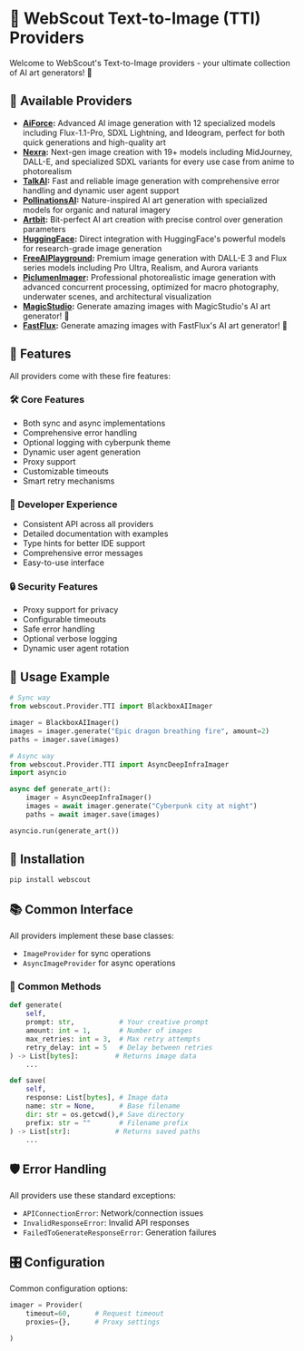 # 🎨 WebScout Text-to-Image (TTI) Providers

Welcome to WebScout's Text-to-Image providers - your ultimate collection of AI art generators! 🚀

## 🌟 Available Providers

* **[AiForce](AiForce/README.md):** Advanced AI image generation with 12 specialized models including Flux-1.1-Pro, SDXL Lightning, and Ideogram, perfect for both quick generations and high-quality art
* **[Nexra](Nexra/README.md):** Next-gen image creation with 19+ models including MidJourney, DALL-E, and specialized SDXL variants for every use case from anime to photorealism
* **[TalkAI](talkai/README.md):** Fast and reliable image generation with comprehensive error handling and dynamic user agent support
* **[PollinationsAI](PollinationsAI/README.md):** Nature-inspired AI art generation with specialized models for organic and natural imagery
* **[Artbit](artbit/README.md):** Bit-perfect AI art creation with precise control over generation parameters
* **[HuggingFace](huggingface/README.md):** Direct integration with HuggingFace's powerful models for research-grade image generation
* **[FreeAIPlayground](FreeAIPlayground/README.md):** Premium image generation with DALL-E 3 and Flux series models including Pro Ultra, Realism, and Aurora variants
* **[PiclumenImager](piclumen/README.md):** Professional photorealistic image generation with advanced concurrent processing, optimized for macro photography, underwater scenes, and architectural visualization
* **[MagicStudio](MagicStudio/README.md):** Generate amazing images with MagicStudio's AI art generator! 🚀
* **[FastFlux](fastflux/README.md):** Generate amazing images with FastFlux's AI art generator! 🚀

## 🚀 Features

All providers come with these fire features:

### 🛠️ Core Features
- Both sync and async implementations
- Comprehensive error handling
- Optional logging with cyberpunk theme
- Dynamic user agent generation
- Proxy support
- Customizable timeouts
- Smart retry mechanisms

### 💫 Developer Experience
- Consistent API across all providers
- Detailed documentation with examples
- Type hints for better IDE support
- Comprehensive error messages
- Easy-to-use interface

### 🔒 Security Features
- Proxy support for privacy
- Configurable timeouts
- Safe error handling
- Optional verbose logging
- Dynamic user agent rotation

## 🎯 Usage Example

```python
# Sync way
from webscout.Provider.TTI import BlackboxAIImager

imager = BlackboxAIImager()
images = imager.generate("Epic dragon breathing fire", amount=2)
paths = imager.save(images)

# Async way
from webscout.Provider.TTI import AsyncDeepInfraImager
import asyncio

async def generate_art():
    imager = AsyncDeepInfraImager()
    images = await imager.generate("Cyberpunk city at night")
    paths = await imager.save(images)

asyncio.run(generate_art())
```

## 🔧 Installation

```bash
pip install webscout
```

## 📚 Common Interface

All providers implement these base classes:
- `ImageProvider` for sync operations
- `AsyncImageProvider` for async operations

### 🎨 Common Methods

```python
def generate(
    self,
    prompt: str,           # Your creative prompt
    amount: int = 1,       # Number of images
    max_retries: int = 3,  # Max retry attempts
    retry_delay: int = 5   # Delay between retries
) -> List[bytes]:         # Returns image data
    ...

def save(
    self,
    response: List[bytes], # Image data
    name: str = None,      # Base filename
    dir: str = os.getcwd(),# Save directory
    prefix: str = ""       # Filename prefix
) -> List[str]:           # Returns saved paths
    ...
```

## 🛡️ Error Handling

All providers use these standard exceptions:
- `APIConnectionError`: Network/connection issues
- `InvalidResponseError`: Invalid API responses
- `FailedToGenerateResponseError`: Generation failures

## 🎛️ Configuration

Common configuration options:
```python
imager = Provider(
    timeout=60,      # Request timeout
    proxies={},      # Proxy settings

)
```

